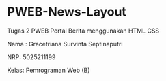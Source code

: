 # PWEB-News-Layout
Tugas 2 PWEB Portal Berita menggunakan HTML CSS

Nama : Gracetriana Survinta Septinaputri

NRP: 5025211199

Kelas: Pemrograman Web (B)
